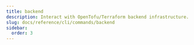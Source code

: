 ```yaml
---
title: backend
description: Interact with OpenTofu/Terraform backend infrastructure.
slug: docs/reference/cli/commands/backend
sidebar:
  order: 3
---
```


<!-- This page is intentionally empty. Commands are defined in `src/pages/docs/reference/cli/commands/[...slug.astro] -->
<!-- This file is a placeholder to ensure that other pages see commands in their sidebars, and so that the data is accessible in the docs collection. -->
